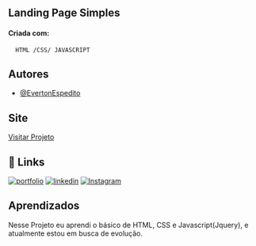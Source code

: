 ## Landing Page Simples

#### Criada com:

```http
  HTML /CSS/ JAVASCRIPT
```

## Autores

- [@EvertonEspedito](https://github.com/EvertonEspedito)


## Site

[Visitar Projeto](https://link-da-documentação)



## 🔗 Links
[![portfolio](https://img.shields.io/badge/my_portfolio-000?style=for-the-badge&logo=ko-fi&logoColor=white)](https://katherineoelsner.com/)
[![linkedin](https://img.shields.io/badge/linkedino-000?style=for-the-badge&logo=ko-fi&logoColor=white)](https://www.linkedin.com/in/everton-santos-3062071a3/)
[![Instagram](https://img.shields.io/badge/instagramo-000?style=for-the-badge&logo=ko-fi&logoColor=white)](https://www.instagram.com/vertinn.dev/)


## Aprendizados

Nesse Projeto eu aprendi o básico de HTML, CSS e Javascript(Jquery), e atualmente estou em busca de evolução.
